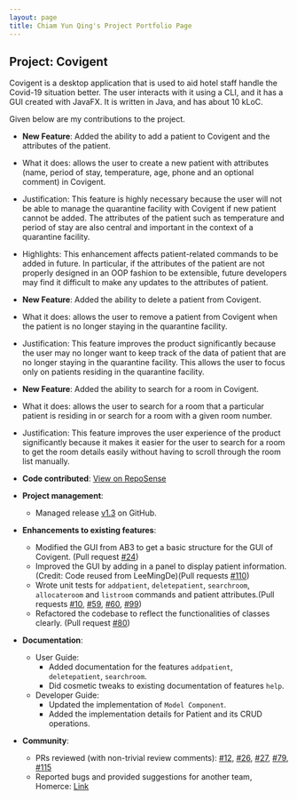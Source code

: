 ```yaml
---
layout: page
title: Chiam Yun Qing's Project Portfolio Page
---
```


## Project: Covigent

Covigent is a desktop application that is used to aid hotel staff handle the Covid-19 situation better. The user interacts with it using a CLI, and it has a GUI created with JavaFX. It is written in Java, and has about 10 kLoC.

Given below are my contributions to the project.

* **New Feature**: Added the ability to add a patient to Covigent and the attributes of the patient.
 * What it does: allows the user to create a new patient with attributes (name, period of stay, temperature, age, phone and an optional comment) in Covigent.
 
 * Justification: This feature is highly necessary because the user will not be able to manage the quarantine facility with Covigent if new patient cannot be added. The attributes of the patient such as temperature and period of stay are also central and important in the context of a quarantine facility.
 
 * Highlights: This enhancement affects patient-related commands to be added in future. In particular, if the attributes of the patient are not properly designed in an OOP fashion to be extensible, future developers may find it difficult to make any updates to the attributes of patient.
 
* **New Feature**: Added the ability to delete a patient from Covigent.
 * What it does: allows the user to remove a patient from Covigent when the patient is no longer staying in the quarantine facility.
 
 * Justification: This feature improves the product significantly because the user may no longer want to keep track of the data of patient that are no longer staying in the quarantine facility. This allows the user to focus only on patients residing in the quarantine facility.
 
* **New Feature**: Added the ability to search for a room in Covigent.
 * What it does: allows the user to search for a room that a particular patient is residing in or search for a room with a given room number.
 
 * Justification: This feature improves the user experience of the product significantly because it makes it easier for the user to search for a room to get the room details easily without having to scroll through the room list manually.
 
* **Code contributed**: [View on RepoSense](https://nus-cs2103-ay2021s1.github.io/tp-dashboard/#breakdown=true&search=chiamyunqing&sort=groupTitle&sortWithin=title&since=2020-08-14&timeframe=commit&mergegroup=&groupSelect=groupByRepos&checkedFileTypes=docs~functional-code~test-code~other)

* **Project management**:
  * Managed release [v1.3](https://github.com/AY2021S1-CS2103T-W12-1/tp/releases) on GitHub.

* **Enhancements to existing features**:
  * Modified the GUI from AB3 to get a basic structure for the GUI of Covigent. (Pull request [\#24](https://github.com/AY2021S1-CS2103T-W12-1/tp/pull/24))
  * Improved the GUI by adding in a panel to display patient information. (Credit: Code reused from LeeMingDe)(Pull requests [\#110](https://github.com/AY2021S1-CS2103T-W12-1/tp/pull/110))
  * Wrote unit tests for `addpatient`, `deletepatient`, `searchroom`, `allocateroom` and `listroom` commands and patient attributes.(Pull requests [\#10](https://github.com/AY2021S1-CS2103T-W12-1/tp/pull/10), [\#59](https://github.com/AY2021S1-CS2103T-W12-1/tp/pull/59), [\#60](https://github.com/AY2021S1-CS2103T-W12-1/tp/pull/60), [\#99](https://github.com/AY2021S1-CS2103T-W12-1/tp/pull/99))
  * Refactored the codebase to reflect the functionalities of classes clearly. (Pull request [\#80](https://github.com/AY2021S1-CS2103T-W12-1/tp/pull/80))

* **Documentation**:
  * User Guide:
    * Added documentation for the features `addpatient`, `deletepatient`, `searchroom`.
    * Did cosmetic tweaks to existing documentation of features `help`.
  * Developer Guide:
    * Updated the implementation of `Model Component`.
    * Added the implementation details for Patient and its CRUD operations.

* **Community**:
  * PRs reviewed (with non-trivial review comments): [\#12](https://github.com/AY2021S1-CS2103T-W12-1/tp/pull/12), [\#26](https://github.com/AY2021S1-CS2103T-W12-1/tp/pull/26), [\#27](https://github.com/AY2021S1-CS2103T-W12-1/tp/pull/27), [\#79](https://github.com/AY2021S1-CS2103T-W12-1/tp/pull/79), [#115](https://github.com/AY2021S1-CS2103T-W12-1/tp/pull/115)
  * Reported bugs and provided suggestions for another team, Homerce: [Link](https://github.com/chiamyunqing/ped/issues)
